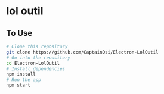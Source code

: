 # lol outil

## To Use

```bash
# Clone this repository
git clone https://github.com/CaptainOsi/Electron-LolOutil
# Go into the repository
cd Electron-LolOutil
# Install dependencies
npm install
# Run the app
npm start
```